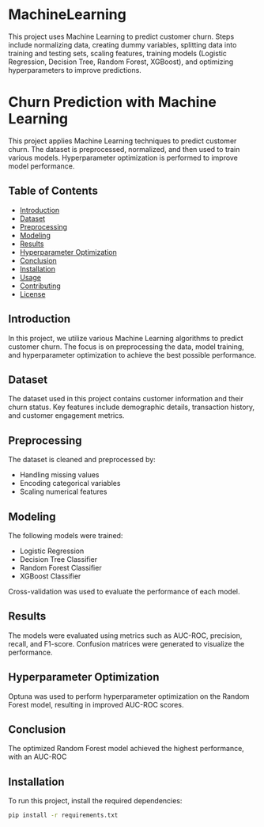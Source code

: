 # MachineLearning
This project uses Machine Learning to predict customer churn. Steps include normalizing data, creating dummy variables, splitting data into training and testing sets, scaling features, training models (Logistic Regression, Decision Tree, Random Forest, XGBoost), and optimizing hyperparameters to improve predictions.
# Churn Prediction with Machine Learning

This project applies Machine Learning techniques to predict customer churn. The dataset is preprocessed, normalized, and then used to train various models. Hyperparameter optimization is performed to improve model performance.

## Table of Contents

- [Introduction](#introduction)
- [Dataset](#dataset)
- [Preprocessing](#preprocessing)
- [Modeling](#modeling)
- [Results](#results)
- [Hyperparameter Optimization](#hyperparameter-optimization)
- [Conclusion](#conclusion)
- [Installation](#installation)
- [Usage](#usage)
- [Contributing](#contributing)
- [License](#license)

## Introduction

In this project, we utilize various Machine Learning algorithms to predict customer churn. The focus is on preprocessing the data, model training, and hyperparameter optimization to achieve the best possible performance.

## Dataset

The dataset used in this project contains customer information and their churn status. Key features include demographic details, transaction history, and customer engagement metrics.

## Preprocessing

The dataset is cleaned and preprocessed by:
- Handling missing values
- Encoding categorical variables
- Scaling numerical features

## Modeling

The following models were trained:
- Logistic Regression
- Decision Tree Classifier
- Random Forest Classifier
- XGBoost Classifier

Cross-validation was used to evaluate the performance of each model.

## Results

The models were evaluated using metrics such as AUC-ROC, precision, recall, and F1-score. Confusion matrices were generated to visualize the performance.

## Hyperparameter Optimization

Optuna was used to perform hyperparameter optimization on the Random Forest model, resulting in improved AUC-ROC scores.

## Conclusion

The optimized Random Forest model achieved the highest performance, with an AUC-ROC 

## Installation

To run this project, install the required dependencies:

```bash
pip install -r requirements.txt
